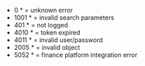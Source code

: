 

* 0 * = unknown error
* 1001 * = invalid search parameters
* 401 * = not logged
* 4010 * = token expired
* 4011 * = invalid user/password
* 2005 * = invalid object
* 5052 * = finance platform integration error
